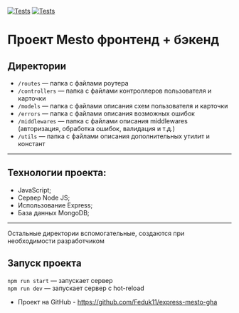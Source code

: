 [![Tests](../../actions/workflows/tests-13-sprint.yml/badge.svg)](../../actions/workflows/tests-13-sprint.yml) [![Tests](../../actions/workflows/tests-14-sprint.yml/badge.svg)](../../actions/workflows/tests-14-sprint.yml)
# Проект Mesto фронтенд + бэкенд


## Директории

* `/routes` — папка с файлами роутера
* `/controllers` — папка с файлами контроллеров пользователя и карточки
* `/models` — папка с файлами описания схем пользователя и карточки
* `/errors` — папка с файлами описания возможных ошибок
* `/middlewares` — папка с файлами описания middlewares (авторизация, обработка ошибок, валидация и т.д.)
* `/utils` — папка с файлами описания дополнительных утилит и констант

---

## Технологии проекта:
* JavaScript;
* Сервер Node JS;
* Использование Express;
* База данных MongoDB;

---
  
Остальные директории вспомогательные, создаются при необходимости разработчиком

## Запуск проекта

`npm run start` — запускает сервер   
`npm run dev` — запускает сервер с hot-reload

* Проект на GitHub - https://github.com/Feduk11/express-mesto-gha